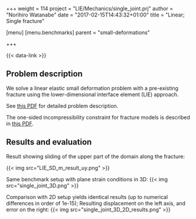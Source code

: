 +++
weight = 114
project = "LIE/Mechanics/single_joint.prj"
author = "Norihiro Watanabe"
date = "2017-02-15T14:43:32+01:00"
title = "Linear; Single fracture"

[menu]
  [menu.benchmarks]
    parent = "small-deformations"

+++

{{< data-link >}}

## Problem description

We solve a linear elastic small deformation problem with a pre-existing fracture using the lower-dimensional interface element (LIE) approach.

See [this PDF](LIE_small_deformation.pdf) for detailed problem description.

The one-sided incompressibility constraint for fracture models is described in
[this PDF](LIE_fracture_incompressibility.pdf).

## Results and evaluation

Result showing sliding of the upper part of the domain along the fracture:

{{< img src="LIE_SD_m_result_uy.png" >}}

Same benchmark setup with plane strain conditions in 3D:
{{< img src="single_joint_3D.png" >}}

Comparison with 2D setup yields identical results (up to numerical differences
in order of 1e-15); Resulting displacement on the left axis, and error on the
right:
{{< img src="single_joint_3D_2D_results.png" >}}
